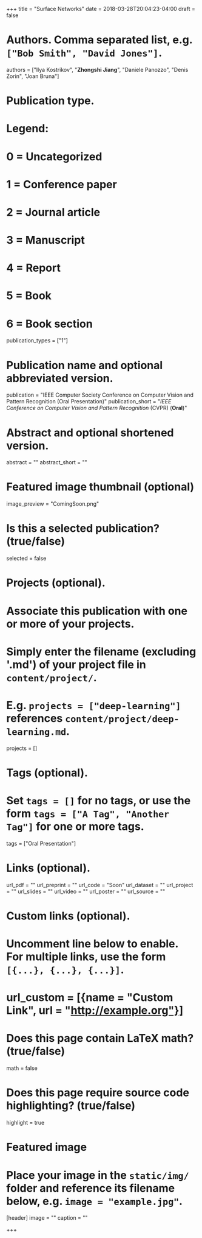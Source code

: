 +++
title = "Surface Networks"
date = 2018-03-28T20:04:23-04:00
draft = false

# Authors. Comma separated list, e.g. `["Bob Smith", "David Jones"]`.
authors = ["Ilya Kostrikov", "**Zhongshi Jiang**", "Daniele Panozzo", "Denis Zorin", "Joan Bruna"]

# Publication type.
# Legend:
# 0 = Uncategorized
# 1 = Conference paper
# 2 = Journal article
# 3 = Manuscript
# 4 = Report
# 5 = Book
# 6 = Book section
publication_types = ["1"]

# Publication name and optional abbreviated version.
publication = "IEEE Computer Society Conference on Computer Vision and Pattern Recognition (Oral Presentation)"
publication_short = "*IEEE Conference on Computer Vision and Pattern Recognition* (CVPR) (**Oral**)"

# Abstract and optional shortened version.
abstract = ""
abstract_short = ""

# Featured image thumbnail (optional)
image_preview = "ComingSoon.png"

# Is this a selected publication? (true/false)
selected = false

# Projects (optional).
#   Associate this publication with one or more of your projects.
#   Simply enter the filename (excluding '.md') of your project file in `content/project/`.
#   E.g. `projects = ["deep-learning"]` references `content/project/deep-learning.md`.
projects = []

# Tags (optional).
#   Set `tags = []` for no tags, or use the form `tags = ["A Tag", "Another Tag"]` for one or more tags.
tags = ["Oral Presentation"]

# Links (optional).
url_pdf = ""
url_preprint = ""
url_code = "Soon"
url_dataset = ""
url_project = ""
url_slides = ""
url_video = ""
url_poster = ""
url_source = ""

# Custom links (optional).
#   Uncomment line below to enable. For multiple links, use the form `[{...}, {...}, {...}]`.
# url_custom = [{name = "Custom Link", url = "http://example.org"}]

# Does this page contain LaTeX math? (true/false)
math = false

# Does this page require source code highlighting? (true/false)
highlight = true

# Featured image
# Place your image in the `static/img/` folder and reference its filename below, e.g. `image = "example.jpg"`.
[header]
image = ""
caption = ""

+++
